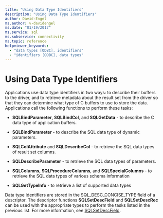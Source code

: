 ```yaml
---
title: "Using Data Type Identifiers"
description: "Using Data Type Identifiers"
author: David-Engel
ms.author: v-davidengel
ms.date: "01/19/2017"
ms.service: sql
ms.subservice: connectivity
ms.topic: reference
helpviewer_keywords:
  - "data types [ODBC], identifiers"
  - "identifiers [ODBC], data types"
---
```

# Using Data Type Identifiers
Applications use data type identifiers in two ways: to describe their buffers to the driver, and to retrieve metadata about the result set from the driver so that they can determine what type of C buffers to use to store the data. Applications call the following functions to perform these tasks:  
  
-   **SQLBindParameter**, **SQLBindCol**, and **SQLGetData** - to describe the C data type of application buffers.  
  
-   **SQLBindParameter** - to describe the SQL data type of dynamic parameters.  
  
-   **SQLColAttribute** and **SQLDescribeCol** - to retrieve the SQL data types of result set columns.  
  
-   **SQLDescribeParameter** - to retrieve the SQL data types of parameters.  
  
-   **SQLColumns**, **SQLProcedureColumns**, and **SQLSpecialColumns** - to retrieve the SQL data types of various schema information  
  
-   **SQLGetTypeInfo** - to retrieve a list of supported data types  
  
 Data type identifiers are stored in the SQL_DESC_CONCISE_TYPE field of a descriptor. The descriptor functions **SQLSetDescField** and **SQLSetDescRec** can be used with the appropriate types to perform the tasks listed in the previous list. For more information, see [SQLSetDescField](../../../odbc/reference/syntax/sqlsetdescfield-function.md).
